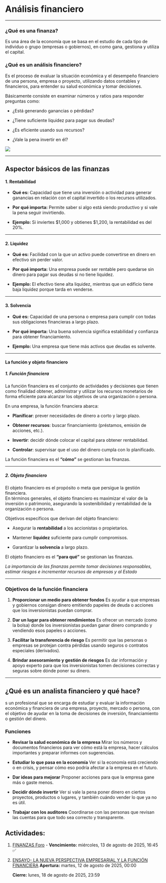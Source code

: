 # Análisis financiero

---

### ¿Qué es una finanza?

Es una área de la economía que se basa en el estudio de cada tipo de individuo o grupo (empresas o gobiernos), en como gana, gestiona y utiliza el capital.

### ¿Qué es un análisis financiero?

Es el proceso de evaluar la situación económica y el desempeño financiero de una persona, empresa o proyecto, utilizando datos contables y financieros, para entender su salud económica y tomar decisiones.

Básicamente consiste en examinar números y ratios para responder preguntas como:

- ¿Está generando ganancias o pérdidas?

- ¿Tiene suficiente liquidez para pagar sus deudas?

- ¿Es eficiente usando sus recursos?

- ¿Vale la pena invertir en él?

![](C:\Users\Molina211\AppData\Roaming\marktext\images\2025-08-12-19-18-30-image.png)

---

## Aspector básicos de las finanzas

#### 1. Rentabilidad

- **Qué es:** Capacidad que tiene una inversión o actividad para generar ganancias en relación con el capital invertido o los recursos utilizados.

- **Por qué importa:** Permite saber si algo está siendo productivo y si vale la pena seguir invirtiendo.

- **Ejemplo:** Si inviertes $1,000 y obtienes $1,200, la rentabilidad es del 20%.

---

#### 2. **Liquidez**

- **Qué es:** Facilidad con la que un activo puede convertirse en dinero en efectivo sin perder valor.

- **Por qué importa:** Una empresa puede ser rentable pero quedarse sin dinero para pagar sus deudas si no tiene liquidez.

- **Ejemplo:** El efectivo tiene alta liquidez, mientras que un edificio tiene baja liquidez porque tarda en venderse.

---

#### 3. **Solvencia**

- **Qué es:** Capacidad de una persona o empresa para cumplir con todas sus obligaciones financieras a largo plazo.

- **Por qué importa:** Una buena solvencia significa estabilidad y confianza para obtener financiamiento.

- **Ejemplo:** Una empresa que tiene más activos que deudas es solvente.

---

#### La función y objeto financiero

##### 1. Función financiera

La función financiera es el conjunto de actividades y decisiones que tienen como finalidad obtener, administrar y utilizar los recursos monetarios de forma eficiente para alcanzar los objetivos de una organización o persona.

En una empresa, la función financiera abarca:

- **Planificar**: prever necesidades de dinero a corto y largo plazo.

- **Obtener recursos**: buscar financiamiento (préstamos, emisión de acciones, etc.).

- **Invertir**: decidir dónde colocar el capital para obtener rentabilidad.

- **Controlar**: supervisar que el uso del dinero cumpla con lo planificado.

La función financiera es el **“cómo”** se gestionan las finanzas.

---

##### 2. Objeto financiero

El objeto financiero es el propósito o meta que persigue la gestión financiera.  
En términos generales, el objeto financiero es maximizar el valor de la inversión o patrimonio, asegurando la sostenibilidad y rentabilidad de la organización o persona.

Objetivos específicos que derivan del objeto financiero:

- Asegurar la **rentabilidad** a los accionistas o propietarios.

- Mantener **liquidez** suficiente para cumplir compromisos.

- Garantizar la **solvencia** a largo plazo.

El objeto financiero es el **“para qué”** se gestionan las finanzas.

*La importancia de las finanzas permite tomar decisiones responsables, estimar riesgos e incrementar recursos de empresas y al Estado*

---

### Objetivos de la función financiera

1. **Proporcionar un medio para obtener fondos** 
   Es ayudar a que empresas y gobiernos consigan dinero emitiendo papeles de deuda o acciones que los inversionistas puedan comprar.

2. **Dar un lugar para obtener rendimientos** 
   Es ofrecer un mercado (como la bolsa) donde los inversionistas puedan ganar dinero comprando y vendiendo esos papeles o acciones.

3. **Facilitar la transferencia de riesgo** 
   Es permitir que las personas o empresas se protejan contra pérdidas usando seguros o contratos especiales (derivados).

4. **Brindar asesoramiento y gestión de riesgos** 
   Es dar información y apoyo experto para que los inversionistas tomen decisiones correctas y seguras sobre dónde poner su dinero.

---

## ¿Qué es un analista financiero y qué hace?

s un profesional que se encarga de estudiar y evaluar la información económica y financiera de una empresa, proyecto, mercado o persona, con el objetivo de ayudar en la toma de decisiones de inversión, financiamiento o gestión del dinero.

### Funciones

- **Revisar la salud económica de la empresa** 
  Mirar los números y documentos financieros para ver cómo está la empresa, hacer cálculos importantes y preparar informes con sugerencias.

- **Estudiar lo que pasa en la economía** 
  Ver si la economía está creciendo o en crisis, y pensar cómo eso podría afectar a la empresa en el futuro.

- **Dar ideas para mejorar** 
  Proponer acciones para que la empresa gane más o gaste menos.

- **Decidir dónde invertir** 
  Ver si vale la pena poner dinero en ciertos proyectos, productos o lugares, y también cuándo vender lo que ya no es útil.

- **Trabajar con los auditores** 
  Coordinarse con las personas que revisan las cuentas para que todo sea correcto y transparente.

## Actividades:

1. [FINANZAS Foro](https://virtual.corhuila.edu.co/uh/mod/forum/view.php?id=58148) - **Vencimiento:** miércoles, 13 de agosto de 2025, 16:45 ✅

2. [ENSAYO- LA NUEVA PERSPECTIVA EMPRESARIAL Y LA FUNCIÓN FINANCIERA](https://virtual.corhuila.edu.co/uh/mod/assign/view.php?id=56228)  **Apertura:** martes, 12 de agosto de 2025, 00:00
   
   **Cierre:** lunes, 18 de agosto de 2025, 23:59

